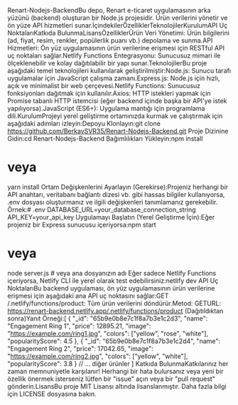 Renart-Nodejs-BackendBu depo, Renart e-ticaret uygulamasının arka yüzünü (backend) oluşturan bir Node.js projesidir. Ürün verilerini yönetir ve ön yüze API hizmetleri sunar.İçindekilerÖzelliklerTeknolojilerKurulumAPI Uç NoktalarıKatkıda BulunmaLisansÖzelliklerÜrün Veri Yönetimi: Ürün bilgilerini (ad, fiyat, resim, renkler, popülerlik puanı vb.) depolama ve sunma.API Hizmetleri: Ön yüz uygulamasının ürün verilerine erişmesi için RESTful API uç noktaları sağlar.Netlify Functions Entegrasyonu: Sunucusuz mimari ile ölçeklenebilir ve kolay dağıtılabilir bir yapı sunar.TeknolojilerBu proje aşağıdaki temel teknolojileri kullanılarak geliştirilmiştir:Node.js: Sunucu tarafı uygulamalar için JavaScript çalışma zamanı.Express.js: Node.js için hızlı, açık ve minimalist bir web çerçevesi.Netlify Functions: Sunucusuz fonksiyonları dağıtmak için kullanılır.Axios: HTTP istekleri yapmak için Promise tabanlı HTTP istemcisi (eğer backend içinde başka bir API'ye istek yapılıyorsa).JavaScript (ES6+): Uygulama mantığı için programlama dili.KurulumProjeyi yerel geliştirme ortamınızda kurmak ve çalıştırmak için aşağıdaki adımları izleyin:Depoyu Klonlayın:git clone https://github.com/BerkaySVR35/Renart-Nodejs-Backend.git
Proje Dizinine Gidin:cd Renart-Nodejs-Backend
Bağımlılıkları Yükleyin:npm install
# veya
yarn install
Ortam Değişkenlerini Ayarlayın (Gerekirse):Projeniz herhangi bir API anahtarı, veritabanı bağlantı dizesi vb. gibi hassas bilgiler kullanıyorsa, .env dosyası oluşturmanız ve ilgili değişkenleri tanımlamanız gerekebilir. Örnek:# .env
DATABASE_URL=your_database_connection_string
API_KEY=your_api_key
Uygulamayı Başlatın (Yerel Geliştirme İçin):Eğer projeniz bir Express sunucusu içeriyorsa:npm start
# veya
node server.js # veya ana dosyanızın adı
Eğer sadece Netlify Functions içeriyorsa, Netlify CLI ile yerel olarak test edebilirsiniz:netlify dev
API Uç NoktalarıBu backend uygulaması, ön yüz uygulamasının ürün verilerine erişmesi için aşağıdaki ana API uç noktasını sağlar:GET /.netlify/functions/product: Tüm ürün verilerini döndürür.Metod: GETURL: https://renart-backend.netlify.app/.netlify/functions/product (Dağıtıldıktan sonra)Yanıt Örneği:[
    {
        "_id": "65b9e0b8e7c1f8a7b3e1c2d3",
        "name": "Engagement Ring 1",
        "price": 12895.21,
        "image": "https://example.com/ring1.jpg",
        "colors": ["yellow", "rose", "white"],
        "popularityScore": 4.5
    },
    {
        "_id": "65b9e0b8e7c1f8a7b3e1c2d4",
        "name": "Engagement Ring 2",
        "price": 17042.65,
        "image": "https://example.com/ring2.jpg",
        "colors": ["yellow", "white"],
        "popularityScore": 3.8
    }
    // ... diğer ürünler
]
Katkıda BulunmaKatkılarınız her zaman memnuniyetle karşılanır! Herhangi bir hata bulursanız veya yeni bir özellik önermek isterseniz lütfen bir "issue" açın veya bir "pull request" gönderin.LisansBu proje MIT Lisansı altında lisanslanmıştır. Daha fazla bilgi için LICENSE dosyasına bakın.
